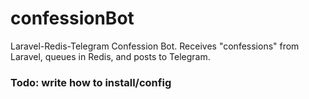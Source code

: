 # confessionBot
Laravel-Redis-Telegram Confession Bot. Receives "confessions" from Laravel, queues in Redis, and posts to Telegram.

### Todo: write how to install/config

